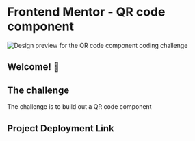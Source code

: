 # Frontend Mentor - QR code component

![Design preview for the QR code component coding challenge](./design/desktop-preview.jpg)

## Welcome! 👋


## The challenge

The challenge is to build out a QR code component 


## Project Deployment Link





